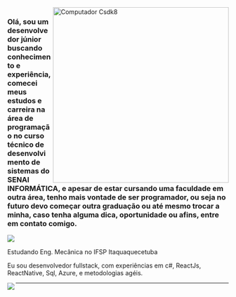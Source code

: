 <img src="https://raw.githubusercontent.com/MicaelliMedeiros/micaellimedeiros/master/image/computer-illustration.png" min-width="400px" max-width="400px" width="400px" align="right" alt="Computador Csdk8">

### Olá, sou um desenvolvedor júnior buscando conhecimento e experiência, comecei meus estudos e carreira na área de programação no curso técnico de desenvolvimento de sistemas do SENAI INFORMÁTICA, e apesar de estar cursando uma faculdade em outra área, tenho mais vontade de ser programador, ou seja no futuro devo começar outra graduação ou até mesmo trocar a minha, caso tenha alguma dica, oportunidade ou afins, entre em contato comigo.

<img src="https://img.shields.io/static/v1?label=Overview&message=Caio Soares&color=f8efd4&style=for-the-badge&logo=GitHub">

<p>

Estudando Eng. Mecânica no IFSP Itaquaquecetuba<br/>

Eu sou desenvolvedor fullstack, com experiências em c#, ReactJs, ReactNative, Sql, Azure, e metodologias agéis.

<img align='left' src="https://github-readme-stats.vercel.app/api?username=Caio-Sdk8&show_icons=true&title_color=783c00&text_color=af552e&icon_color=783c00&bg_color=f8efd4&cache_seconds=2300">
</p>
<hr>
